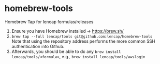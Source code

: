 # homebrew-tools
Homebrew Tap for lencap formulas/releases

1. Ensure you have Homebrew installed -> https://brew.sh/
2. `brew tap --full lencap/tools git@github.com:lencap/homebrew-tools` Note that using the repository address performs the more common SSH authentication into Github.
3. Afterwards, you should be able to do any `brew install lencap/tools/<formula>`, e.g., `brew install lencap/tools/awslogin`
